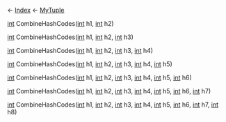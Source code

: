 ← [Index](Api-Index) ← [MyTuple](VRage.MyTuple)

[int](System.Int32) CombineHashCodes([int](System.Int32) h1, [int](System.Int32) h2)

[int](System.Int32) CombineHashCodes([int](System.Int32) h1, [int](System.Int32) h2, [int](System.Int32) h3)

[int](System.Int32) CombineHashCodes([int](System.Int32) h1, [int](System.Int32) h2, [int](System.Int32) h3, [int](System.Int32) h4)

[int](System.Int32) CombineHashCodes([int](System.Int32) h1, [int](System.Int32) h2, [int](System.Int32) h3, [int](System.Int32) h4, [int](System.Int32) h5)

[int](System.Int32) CombineHashCodes([int](System.Int32) h1, [int](System.Int32) h2, [int](System.Int32) h3, [int](System.Int32) h4, [int](System.Int32) h5, [int](System.Int32) h6)

[int](System.Int32) CombineHashCodes([int](System.Int32) h1, [int](System.Int32) h2, [int](System.Int32) h3, [int](System.Int32) h4, [int](System.Int32) h5, [int](System.Int32) h6, [int](System.Int32) h7)

[int](System.Int32) CombineHashCodes([int](System.Int32) h1, [int](System.Int32) h2, [int](System.Int32) h3, [int](System.Int32) h4, [int](System.Int32) h5, [int](System.Int32) h6, [int](System.Int32) h7, [int](System.Int32) h8)

